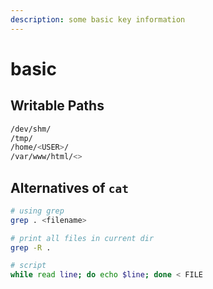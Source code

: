 ```yaml
---
description: some basic key information
---
```


# basic

## Writable Paths

```bash
/dev/shm/
/tmp/
/home/<USER>/
/var/www/html/<>
```

## Alternatives of `cat`

```bash
# using grep 
grep . <filename> 

# print all files in current dir 
grep -R . 

# script 
while read line; do echo $line; done < FILE
```
